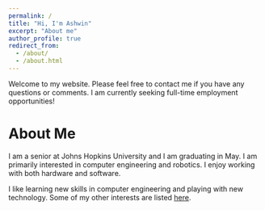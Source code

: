 ```yaml
---
permalink: /
title: "Hi, I'm Ashwin"
excerpt: "About me"
author_profile: true
redirect_from:
  - /about/
  - /about.html
---
```


<html>
  <head>
    <script type="text/javascript">
      var host = "theshwin.com";
      if ((host == window.location.host) && (window.location.protocol != "https:"))
        window.location.protocol = "https";
    </script>
  </head>
</html>

Welcome to my website. Please feel free to contact me if you have any questions or comments. I am currently seeking full-time employment opportunities! 

About Me
======
I am a senior at Johns Hopkins University and I am graduating in May. I am primarily interested in computer engineering and robotics. I enjoy working with both hardware and software.

I like learning new skills in computer engineering and playing with new technology. Some of my other interests are listed [here](https://theshwin.com/fun_facts/).
